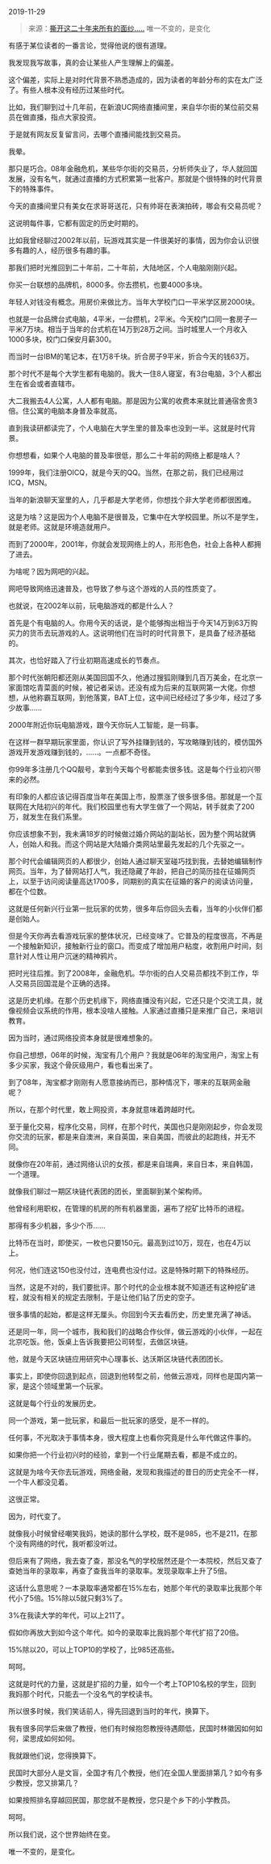 2019-11-29

> 来源：[撕开这二十年来所有的面纱.....](http://mp.weixin.qq.com/s?__biz=MzU3NDc5Nzc0NQ==&mid=2247485932&idx=2&sn=6feef5ac04336ba8fab22fdfe6c2a5ec&chksm=fd2dab32ca5a222434eb5f376e56553a8af586a1286be83b65d679a65ab2a214231386d95965&scene=27#wechat_redirect)
> 唯一不变的，是变化

有感于某位读者的一番言论，觉得他说的很有道理。

  

我发现我写故事，真的会让某些人产生理解上的偏差。

  

这个偏差，实际上是对时代背景不熟悉造成的，因为读者的年龄分布的实在太广泛了。有些人根本没有经历过某些时代。

  

比如，我们聊到过十几年前，在新浪UC网络直播间里，来自华尔街的某位前交易员在做直播，指点大家投资。

  

于是就有网友反复留言问，去哪个直播间能找到交易员。

  

我晕。

  

那只是巧合。08年金融危机，某些华尔街的交易员，分析师失业了，华人就回国发展，没有名气，就通过直播的方式积累第一批客户。那就是个很特殊的时代背景下的特殊事件。

  

今天的直播间里只有美女在求哥哥送花，只有帅哥在表演拍砖，哪会有交易员呢？

  

这说明每件事，它都有固定的历史时期的。

  

比如我曾经聊过2002年以前，玩游戏其实是一件很美好的事情，因为你会认识很多有趣的人，经历很多有趣的事。

  

那我们把时光推回到二十年前，二十年前，大陆地区，个人电脑刚刚兴起。

  

你买一台联想的品牌机，8000多。你去攒机，也要4000多块。

  

年轻人对钱没有概念。用房价来做比方。当年大学校门口一平米学区房2000块。

  

也就是一台品牌台式电脑，4平米，一台攒机，2平米。今天校门口同一套房子一平米7万块。相当于当年的台式机在14万到28万之间。当时城里人一个月收入1000多块，校门口保安月薪300。

  

而当时一台IBM的笔记本，在1万8千块。折合房子9平米，折合今天的钱63万。

  

那个时代不是每个大学生都有电脑的。我大一住8人寝室，有3台电脑，3个人都出生在省会或者直辖市。

  

大二我搬去4人公寓，人人都有电脑。那是因为公寓的收费本来就比普通宿舍贵3倍。住公寓的电脑本身普及率就高。

  

直到我读研都读完了，个人电脑在大学生里的普及率也没到一半。这就是时代背景。

  

你想想看，如果个人电脑的普及率很低，那么二十年前的网络上都是啥人？

  

1999年，我们注册OICQ，就是今天的QQ。当然，在那之前，我们已经用过ICQ，MSN。

  

当年的新浪聊天室里的人，几乎都是大学老师，你想找个非大学老师都很困难。

  

这是为啥？这是因为个人电脑不是很普及，它集中在大学校园里。所以不是学生，就是老师。这就是环境造就用户。

  

而到了2000年，2001年，你就会发现网络上的人，形形色色，社会上各种人都拥了进去。

  

为啥呢？因为网吧的兴起。

  

网吧导致网络迅速普及，也导致了参与这个游戏的人员的性质变了。

  

也就说，在2002年以前，玩电脑游戏的都是什么人？

  

首先是个有电脑的人。你用今天的话说，是个能够掏出相当于今天14万到63万购买力的货币去玩游戏的人。这说明他们在当时的时代背景下，是具备了经济基础的。

  

其次，也恰好踏入了行业初期高速成长的节奏点。

  

那个时代张朝阳都还刚从美国回国不久，他通过搜狐刚赚到几百万美金，在北京一家面馆吃青菜面的时候，被记者采访。还没有成为后来的互联网第一大佬。你想想，从他称霸互联网，到他落寞，BAT上位，这中间已经经过了多少年，经过了多少故事......

  

2000年附近你玩电脑游戏，跟今天你玩人工智能，是一码事。

  

在这样一群早期玩家里面，你认识了写外挂赚到钱的，写攻略赚到钱的，模仿国外游戏开发游戏赚到钱的，......。一点都不奇怪。

  

你99年多注册几个QQ靓号，拿到今天每个号都能卖很多钱。这是每个行业初兴带来的必然。

  

有印象的人都应该记得百度当年在美国上市，股票涨了很多很多倍。那就是一个互联网在大陆初兴的年代。我们校园里也有大学生做了一个网站，转手就卖了200万，就发生在我们系里。

  

你应该想象不到，我未满18岁的时候做过婚介网站的副站长，因为整个网站就俩人，创始人和我。而这个网站是大陆婚介类网站里最先发起的几个先驱之一。

  

那个时代会编辑网页的人都很少，创始人通过聊天室碰巧找到我，去替她编辑制作网页。当年，为了替网站打人气，我还隐藏了年龄，把自己的简历挂在征婚网页上，以至于访问阅读量高达1700多，同期别的真实在征婚的客户的阅读访问量，都在个位数。

  

这就是任何新兴行业第一批玩家的优势，很多年后你回头去看，当年的小伙伴们都是创始人。  

  

但是今天你再去看游戏玩家的整体状况，已经变味了。它普及的程度很高，不再是一个接触新知识，接触新行业的窗口。而变成了增加用户粘度，收割用户时间，刻意针对人性让用户沉迷的精神鸦片。  

  

把时光往后推。到了2008年，金融危机。华尔街的白人交易员都找不到工作，华人交易员回国混是个正确的选择。

  

这是历史机缘。在那个历史机缘下，网络直播没有兴起，它还只是个交流工具，就像视频会议系统的作用，根本没啥人接触。人家通过直播只是来推广自己，来培训教育。

  

因为当时，通过网络投资本身就是很难想象的。

  

你自己想想，06年的时候，淘宝有几个用户？我就是06年的淘宝用户，淘宝上有多少买家，我这个骨灰级用户，看也看出来了。

  

到了08年，淘宝都才刚刚有人愿意接纳而已，那种情况下，哪来的互联网金融呢？

  

所以，在那个时代里，敢上网投资，本身就意味着跨越时代。

  

至于量化交易，程序化交易，同样，在那个时代，美国也只是刚刚起步，你会发现你交流的玩家，都是来自澳洲，来自英国，来自美国，而彼此的起跑线，并无不同。  

  

就像你在20年前，通过网络认识的女孩，都是来自瑞典，来自日本，来自韩国，一个道理。

  

就像我们聊过一期区块链代表团的团长，里面聊到某个架构师。

  

他曾经利用职权，在管理的机房的所有机器里面，遍布了挖矿比特币的进程。

  

那得有多少机器，多少个币......

  

比特币在当时，即使买，一枚也只要150元。最高到过10万，现在，也在4万以上。

  

何况，他们连这150也没付过，连电费也没付过。这是特殊时期下的特殊经历。

  

当然，这是不对的，我们要批评。那个时代的企业根本就不知道还有这种挖矿进程，就没有相关的规定去限制，于是让他们钻了历史的空子。

  

很多事情的起始，都是这样无厘头。你回到今天去看历史，历史里充满了神话。

  

还是同一年，同一个城市，我和我们的战略合作伙伴，做云游戏的小伙伴，一起在北京吃饭。他，饭桌上告诉我要把公司转型，去做区块链。

  

他，就是今天区块链应用研究中心理事长、达沃斯区块链代表团团长。

  

事实上，即使你回退到起点，回退到他转型之前，他做云游戏，同样也是国内第一家，是这个领域里第一个玩家。

  

这就是每个行业的发展历史。

  

同一个游戏，第一批玩家，和最后一批玩家的感受，是不一样的。

  

任何事，不光取决于事情本身，很大程度上也看你究竟是什么年代做这件事的。  

  

如果你把一个行业初兴时的经验，拿到一个行业尾期去看，都是不成立的。

  

这就是为啥今天你去玩游戏，网络金融，发现和我描述的昔日的历史完全不一样，一个牛人都没见着。  

  

这很正常。

  

因为，时代变了。

  

就像我小时候曾经嘲笑我妈，她读的那什么学校，既不是985，也不是211，在那个没有网络的时代，我听都没听过。

  

但后来有了网络，我去查了查，那没名气的学校居然还是个一本院校，然后又查了查她当年的录取率，再查了查我当年的录取率。发现录取率上升了5倍。

  

这话什么意思呢？一本录取率通常都在15%左右，她那个年代的录取率比我那个年代小了5倍。15%除以5就只剩3%了。

  

3%在我读大学的年代，可以上211了。

  

假如你再放大到如今这个年代。如今的录取率比我妈那个年代扩招了20倍。

  

15%除以20，可以上TOP10的学校了，比985还高些。

  

呵呵。

  

这就是时代的力量，这就是扩招的力量，如今一个考上TOP10名校的学生，回到我妈那个时代，只能去一个没名气的学校读书。

  

所以很多时候，我们笑话前人，得先回退到当时的年代，换算下。

  

我有很多同学后来做了教授，他们有时候抱怨教授待遇颇低，民国时林徽因如何如何，梁思成如何如何。

  

我就跟他们说，您得换算下。

  

民国时大部分人是文盲，全国才有几个教授，他们在全国人里面排第几？如今有多少教授，您又排第几？

  

如果按照排名穿越回民国，那您就不是教授，您只是个乡下的小学教员。

  

呵呵。

  

所以我们说，这个世界始终在变。

  

唯一不变的，是变化。  


